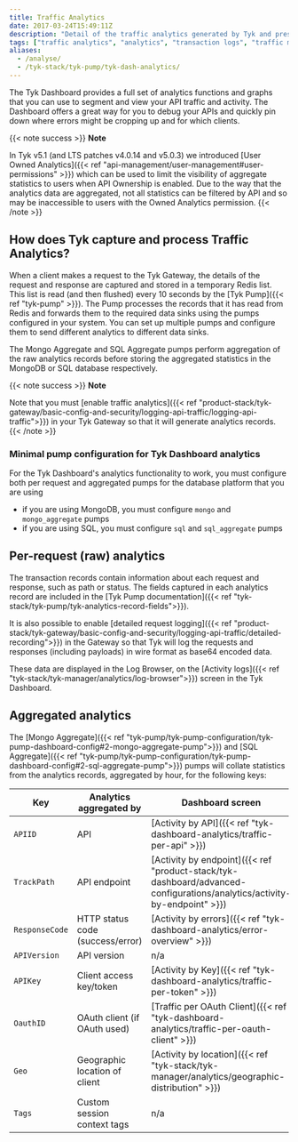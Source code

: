 ```yaml
---
title: Traffic Analytics
date: 2017-03-24T15:49:11Z
description: "Detail of the traffic analytics generated by Tyk and presented via APIs or GUI"
tags: ["traffic analytics", "analytics", "transaction logs", "traffic monitoring", "Tyk analytics", "Tyk pump analytics", "Tyk aggregated analytics", "Tyk detailed analytics"]
aliases:
  - /analyse/
  - /tyk-stack/tyk-pump/tyk-dash-analytics/
---
```


The Tyk Dashboard provides a full set of analytics functions and graphs that you can use to segment and view your API traffic and activity. The Dashboard offers a great way for you to debug your APIs and quickly pin down where errors might be cropping up and for which clients.

{{< note success >}}
**Note**

In Tyk v5.1 (and LTS patches v4.0.14 and v5.0.3) we introduced [User Owned Analytics]({{< ref "api-management/user-management#user-permissions" >}}) which can be used to limit the visibility of aggregate statistics to users when API Ownership is enabled. Due to the way that the analytics data are aggregated, not all statistics can be filtered by API and so may be inaccessible to users with the Owned Analytics permission.
{{< /note >}}

## How does Tyk capture and process Traffic Analytics?
When a client makes a request to the Tyk Gateway, the details of the request and response are captured and stored in a temporary Redis list. This list is read (and then flushed) every 10 seconds by the [Tyk Pump]({{< ref "tyk-pump" >}}). The Pump processes the records that it has read from Redis and forwards them to the required data sinks using the pumps configured in your system. You can set up multiple pumps and configure them to send different analytics to different data sinks.

The Mongo Aggregate and SQL Aggregate pumps perform aggregation of the raw analytics records before storing the aggregated statistics in the MongoDB or SQL database respectively.

{{< note success >}}
**Note**

Note that you must [enable traffic analytics]({{< ref "product-stack/tyk-gateway/basic-config-and-security/logging-api-traffic/logging-api-traffic">}}) in your Tyk Gateway so that it will generate analytics records.
{{< /note >}}

### Minimal pump configuration for Tyk Dashboard analytics
For the Tyk Dashboard's analytics functionality to work, you must configure both per request and aggregated pumps for the database platform that you are using
 - if you are using MongoDB, you must configure `mongo` and `mongo_aggregate` pumps
 - if you are using SQL, you must configure `sql` and `sql_aggregate` pumps

## Per-request (raw) analytics
The transaction records contain information about each request and response, such as path or status. The fields captured in each analytics record are included in the [Tyk Pump documentation]({{< ref "tyk-stack/tyk-pump/tyk-analytics-record-fields">}}).

It is also possible to enable [detailed request logging]({{< ref "product-stack/tyk-gateway/basic-config-and-security/logging-api-traffic/detailed-recording">}}) in the Gateway so that Tyk will log the requests and responses (including payloads) in wire format as base64 encoded data.

These data are displayed in the Log Browser, on the [Activity logs]({{< ref "tyk-stack/tyk-manager/analytics/log-browser">}}) screen in the Tyk Dashboard.

## Aggregated analytics
The [Mongo Aggregate]({{< ref "tyk-pump/tyk-pump-configuration/tyk-pump-dashboard-config#2-mongo-aggregate-pump">}}) and [SQL Aggregate]({{< ref "tyk-pump/tyk-pump-configuration/tyk-pump-dashboard-config#2-sql-aggregate-pump">}}) pumps will collate statistics from the analytics records, aggregated by hour, for the following keys:

| Key            |  Analytics aggregated by         | Dashboard screen                                                                              |
|----------------|----------------------------------|-----------------------------------------------------------------------------------------------|
| `APIID`        | API                              | [Activity by API]({{< ref "tyk-dashboard-analytics/traffic-per-api" >}})                      |
| `TrackPath`    | API endpoint                     | [Activity by endpoint]({{< ref "product-stack/tyk-dashboard/advanced-configurations/analytics/activity-by-endpoint" >}}) |
| `ResponseCode` | HTTP status code (success/error) | [Activity by errors]({{< ref "tyk-dashboard-analytics/error-overview" >}})                    |
| `APIVersion`   | API version                      | n/a                                                                                              |
| `APIKey`       | Client access key/token          | [Activity by Key]({{< ref "tyk-dashboard-analytics/traffic-per-token" >}})                    |
| `OauthID`      | OAuth client (if OAuth used)     | [Traffic per OAuth Client]({{< ref "tyk-dashboard-analytics/traffic-per-oauth-client" >}})    |
| `Geo`          | Geographic location of client    | [Activity by location]({{< ref "tyk-stack/tyk-manager/analytics/geographic-distribution" >}}) |
| `Tags`         | Custom session context tags      | n/a                                                                                              |

